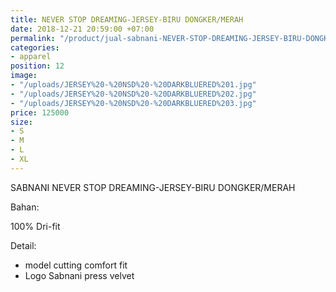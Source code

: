 ```yaml
---
title: NEVER STOP DREAMING-JERSEY-BIRU DONGKER/MERAH
date: 2018-12-21 20:59:00 +07:00
permalink: "/product/jual-sabnani-NEVER-STOP-DREAMING-JERSEY-BIRU-DONGKER-MERAH-training.html"
categories:
- apparel
position: 12
image:
- "/uploads/JERSEY%20-%20NSD%20-%20DARKBLUERED%201.jpg"
- "/uploads/JERSEY%20-%20NSD%20-%20DARKBLUERED%202.jpg"
- "/uploads/JERSEY%20-%20NSD%20-%20DARKBLUERED%203.jpg"
price: 125000
size:
- S
- M
- L
- XL
---
```


SABNANI
NEVER STOP DREAMING-JERSEY-BIRU DONGKER/MERAH

Bahan:

100% Dri-fit


Detail:

- model cutting comfort fit
- Logo Sabnani press velvet